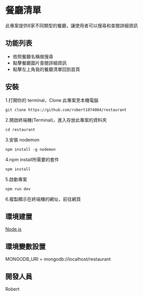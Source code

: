 # 餐廳清單
此專案提供8家不同類型的餐廳，讓使用者可以搜尋和查閱詳細資訊

## 功能列表
* 依照餐廳名稱做搜尋
* 點擊餐廳圖片查閱詳細資訊
* 點擊左上角我的餐廳清單回到首頁


## 安裝
 1.打開你的 terminal，Clone 此專案至本機電腦
      
    git clone https://github.com/robert1074004/restaurant
 2.開啟終端機(Terminal)，進入存放此專案的資料夾
 
    cd restaurant
 3.安裝 nodemon
 
    npm install -g nodemon
 
 4.npm install所需要的套件
 
    npm install
    
 5.啟動專案
 
    npm run dev
 6.複製顯示在終端機的網址，前往網頁

## 環境建置
[Node.js](https://nodejs.org/en/)

## 環境變數設置

MONGODB_URI = mongodb://localhost/restaurant

## 開發人員
Robert
